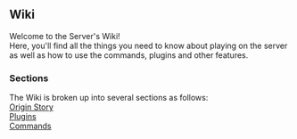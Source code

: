 <link rel="stylesheet" href="assets/css/light-darkmode.css">

## **Wiki**  

Welcome to the Server's Wiki!  
Here, you'll find all the things you need to know about playing on the server as well as how to use the commands, plugins and other features.  

### Sections  

The Wiki is broken up into several sections as follows:  
[Origin Story](/MinecraftServer/wiki/origin-story)    
[Plugins](/MinecraftServer/wiki/plugins)  
[Commands](/MinecraftServer/wiki/commands)  
